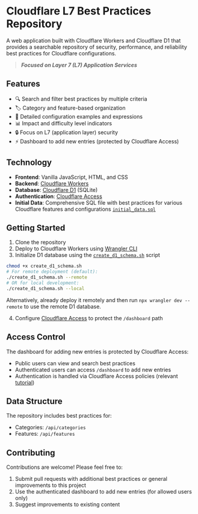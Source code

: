 # Cloudflare L7 Best Practices Repository

A web application built with Cloudflare Workers and Cloudflare D1 that provides a searchable repository of security, performance, and reliability best practices for Cloudflare configurations.

> _**Focused on Layer 7 (L7) Application Services**_

## Features

- 🔍 Search and filter best practices by multiple criteria
- 🏷️ Category and feature-based organization
- 🎯 Detailed configuration examples and expressions
- 📊 Impact and difficulty level indicators
- 🔒 Focus on L7 (application layer) security
- ⚡ Dashboard to add new entries (protected by Cloudflare Access)

## Technology

- **Frontend**: Vanilla JavaScript, HTML, and CSS
- **Backend**: [Cloudflare Workers](https://workers.cloudflare.com/)
- **Database**: [Cloudflare D1](https://developers.cloudflare.com/d1/) (SQLite)
- **Authentication**: [Cloudflare Access](https://developers.cloudflare.com/cloudflare-one/policies/access/)
- **Initial Data**: Comprehensive SQL file with best practices for various Cloudflare features and configurations [`initial_data.sql`](initial_data.sql)

## Getting Started

1. Clone the repository
2. Deploy to Cloudflare Workers using [Wrangler CLI](https://developers.cloudflare.com/workers/wrangler/install-and-update/)
3. Initialize D1 database using the [`create_d1_schema.sh`](create_d1_schema.sh) script

```bash
chmod +x create_d1_schema.sh
# For remote deployment (default):
./create_d1_schema.sh --remote
# OR for local development:
./create_d1_schema.sh --local
```

Alternatively, already deploy it remotely and then run `npx wrangler dev --remote` to use the remote D1 database.

4. Configure [Cloudflare Access](https://developers.cloudflare.com/cloudflare-one/policies/access/) to protect the `/dashboard` path


## Access Control

The dashboard for adding new entries is protected by Cloudflare Access:

- Public users can view and search best practices
- Authenticated users can access `/dashboard` to add new entries
- Authentication is handled via Cloudflare Access policies (relevant [tutorial](https://developers.cloudflare.com/cloudflare-one/tutorials/extend-sso-with-workers/))

## Data Structure

The repository includes best practices for:

- Categories: `/api/categories`
- Features: `/api/features`

## Contributing

Contributions are welcome! Please feel free to:

1. Submit pull requests with additional best practices or general improvements to this project
2. Use the authenticated dashboard to add new entries (for allowed users only)
3. Suggest improvements to existing content
